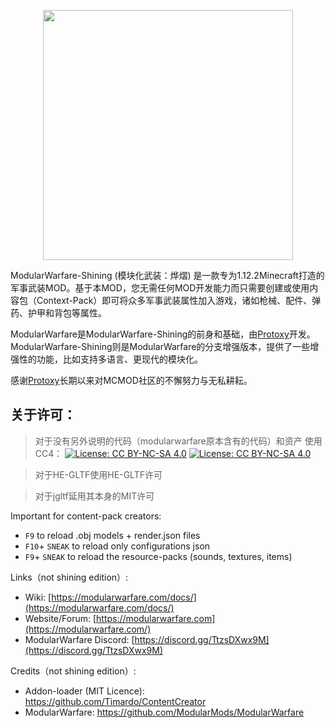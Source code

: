 <p align="center"><img src='https://github.com/mchhui/MWF-SHINING/blob/mwf-shining/mwf-shining-logo.png?raw=true' width='400px'/></p>

ModularWarfare-Shining (模块化武装：烨熠) 是一款专为1.12.2Minecraft打造的军事武装MOD。基于本MOD，您无需任何MOD开发能力而只需要创建或使用内容包（Context-Pack）即可将众多军事武装属性加入游戏，诸如枪械、配件、弹药、护甲和背包等属性。

ModularWarfare是ModularWarfare-Shining的前身和基础，由[Protoxy](https://github.com/Protoxy22)开发。ModularWarfare-Shining则是ModularWarfare的分支增强版本，提供了一些增强性的功能，比如支持多语言、更现代的模块化。

感谢[Protoxy](https://github.com/Protoxy22)长期以来对MCMOD社区的不懈努力与无私耕耘。

## 关于许可：
>对于没有另外说明的代码（modularwarfare原本含有的代码）和资产 使用CC4：
[![License: CC BY-NC-SA 4.0](https://img.shields.io/badge/License-CC%20BY--NC--SA%204.0-lightgrey.svg)](http://creativecommons.org/licenses/by-nc-sa/4.0/)
[![License: CC BY-NC-SA 4.0](https://licensebuttons.net/l/by-nc-sa/4.0/80x15.png)](http://creativecommons.org/licenses/by-nc-sa/4.0/)

>对于HE-GLTF使用HE-GLTF许可

>对于jgltf延用其本身的MIT许可

Important for content-pack creators:
- `F9` to reload .obj models + render.json files
- `F10`+ `SNEAK` to reload only configurations json
- `F9`+ `SNEAK` to reload the resource-packs (sounds, textures, items)

Links（not shining edition）:

* Wiki: [https://modularwarfare.com/docs/](https://modularwarfare.com/docs/)
* Website/Forum: [https://modularwarfare.com](https://modularwarfare.com/)
* ModularWarfare Discord: [https://discord.gg/TtzsDXwx9M](https://discord.gg/TtzsDXwx9M)



Credits（not shining edition）:

* Addon-loader (MIT Licence): https://github.com/Timardo/ContentCreator
* ModularWarfare: https://github.com/ModularMods/ModularWarfare
